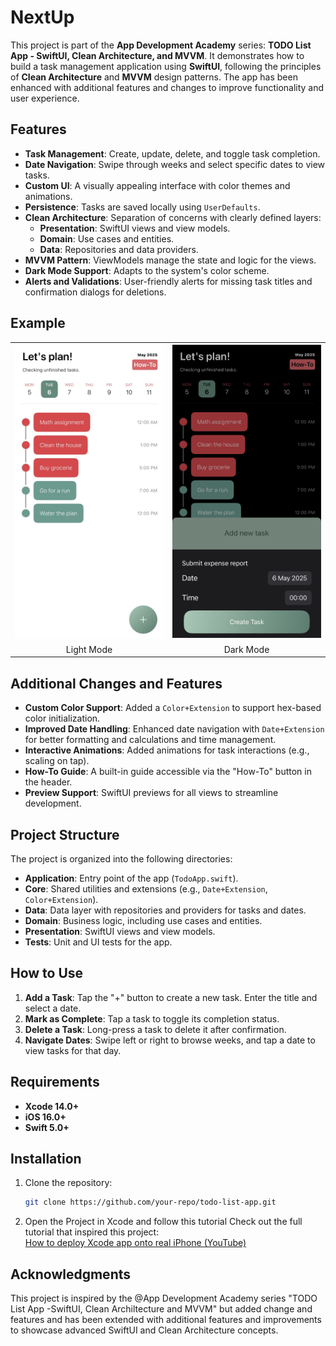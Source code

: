 # NextUp

This project is part of the **App Development Academy** series: **TODO List App - SwiftUI, Clean Architecture, and MVVM**. It demonstrates how to build a task management application using **SwiftUI**, following the principles of **Clean Architecture** and **MVVM** design patterns. The app has been enhanced with additional features and changes to improve functionality and user experience.

## Features

- **Task Management**: Create, update, delete, and toggle task completion.
- **Date Navigation**: Swipe through weeks and select specific dates to view tasks.
- **Custom UI**: A visually appealing interface with color themes and animations.
- **Persistence**: Tasks are saved locally using `UserDefaults`.
- **Clean Architecture**: Separation of concerns with clearly defined layers:
  - **Presentation**: SwiftUI views and view models.
  - **Domain**: Use cases and entities.
  - **Data**: Repositories and data providers.
- **MVVM Pattern**: ViewModels manage the state and logic for the views.
- **Dark Mode Support**: Adapts to the system's color scheme.
- **Alerts and Validations**: User-friendly alerts for missing task titles and confirmation dialogs for deletions.

## Example

<table>
  <tr>
    <td><img src="/IMG_5828.jpg" alt="Light mode - Add Task" width="300"/></td>
    <td><img src="/IMG_5829.jpg" alt="Dark mode - Add Task" width="300"/></td>
  </tr>
  <tr>
    <td align="center">Light Mode</td>
    <td align="center">Dark Mode</td>
  </tr>
</table>


## Additional Changes and Features

- **Custom Color Support**: Added a `Color+Extension` to support hex-based color initialization.
- **Improved Date Handling**: Enhanced date navigation with `Date+Extension` for better formatting and calculations and time management.
- **Interactive Animations**: Added animations for task interactions (e.g., scaling on tap).
- **How-To Guide**: A built-in guide accessible via the "How-To" button in the header.
- **Preview Support**: SwiftUI previews for all views to streamline development.

## Project Structure

The project is organized into the following directories:

- **Application**: Entry point of the app (`TodoApp.swift`).
- **Core**: Shared utilities and extensions (e.g., `Date+Extension`, `Color+Extension`).
- **Data**: Data layer with repositories and providers for tasks and dates.
- **Domain**: Business logic, including use cases and entities.
- **Presentation**: SwiftUI views and view models.
- **Tests**: Unit and UI tests for the app.

## How to Use

1. **Add a Task**: Tap the "+" button to create a new task. Enter the title and select a date.
2. **Mark as Complete**: Tap a task to toggle its completion status.
3. **Delete a Task**: Long-press a task to delete it after confirmation.
4. **Navigate Dates**: Swipe left or right to browse weeks, and tap a date to view tasks for that day.

## Requirements

- **Xcode 14.0+**
- **iOS 16.0+**
- **Swift 5.0+**

## Installation

1. Clone the repository:
   ```bash
   git clone https://github.com/your-repo/todo-list-app.git

2. Open the Project in Xcode and follow this tutorial
Check out the full tutorial that inspired this project:  
[How to deploy Xcode app onto real iPhone (YouTube)](https://www.youtube.com/watch?v=blnXWaOK7i0)


## Acknowledgments

This project is inspired by the @App Development Academy series "TODO List App -SwiftUI, Clean Archiltecture and MVVM" but added change and features and has been extended with additional features and improvements to showcase advanced SwiftUI and Clean Architecture concepts.

